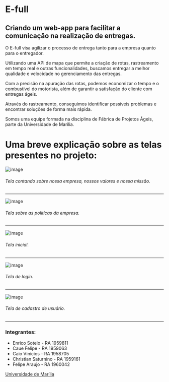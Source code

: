 # E-full

## Criando um web-app para facilitar a comunicação na realização de entregas.

O E-full visa agilizar o processo de entrega tanto para a empresa quanto para o entregador.

Utilizando uma API de mapa que permite a criação de rotas, rastreamento em tempo real e outras funcionalidades, buscamos entregar a melhor qualidade e velocidade no gerenciamento das entregas.

Com a precisão na apuração das rotas, podemos economizar o tempo e o combustível do motorista, além de garantir a satisfação do cliente com entregas ágeis.

Através do rastreamento, conseguimos identificar possíveis problemas e encontrar soluções de forma mais rápida.

Somos uma equipe formada na disciplina de Fábrica de Projetos Ágeis, parte da Universidade de Marília.  

# Uma breve explicação sobre as telas presentes no projeto:  


![image](https://github.com/enricosotelo/Efull-page-project/assets/127902763/3c39b848-c190-45da-b31c-3fa1b903590a)  

###### Tela contando sobre nossa empresa, nossos valores e nossa missão.   

---  
  
![image](https://github.com/enricosotelo/Efull-page-project/assets/127902763/ada808f7-5f31-4336-965a-87b02d635ecd)  


###### Tela sobre as politícas da empresa.  

---  

![image](https://github.com/enricosotelo/Efull-page-project/assets/127902763/7683c73b-dc3c-4a7a-b8c5-4a92b4724475)  

###### Tela inicial.    

---  

![image](https://github.com/enricosotelo/Efull-page-project/assets/127902763/d2307138-8de5-425d-ab9b-47a33bb1c48d)  

###### Tela de login.  

---  

![image](https://github.com/enricosotelo/Efull-page-project/assets/127902763/4ee712c5-974c-4d98-b85e-fd53c248137e)  

###### Tela de cadastro de usuário.  

---

### Integrantes:

- Enrico Sotelo - RA 1959811
- Caue Felipe - RA 1959063
- Caio Vinícios - RA 1958705
- Christian Saturnino - RA 1959161
- Felipe Araujo - RA 1960042

[Universidade de Marília](https://unimar.br/)
